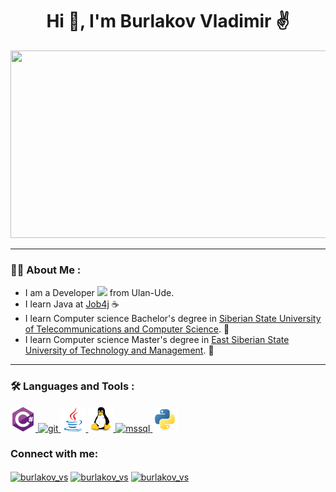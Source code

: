 <h1 align="center">Hi 👋, I'm Burlakov Vladimir ✌️</h1>

<div align="center">
  <img src="https://media.giphy.com/media/dWesBcTLavkZuG35MI/giphy.gif" width="600" height="300"/>
</div>

---

### :woman_technologist: About Me :
* I am a Developer <img src="https://media.giphy.com/media/WUlplcMpOCEmTGBtBW/giphy.gif" width="30"> from Ulan-Ude.
* I learn Java at [Job4j](https://job4j.ru/) :coffee:
* I learn Computer science Bachelor's degree in [Siberian State University of Telecommunications and Computer Science](https://sibsutis.ru/). :office:
* I learn Computer science Master's degree in [East Siberian State University of Technology and Management](https://esstu.ru/indexEng.htm). :office:

---

### :hammer_and_wrench: Languages and Tools :

<p align="left"> <a href="https://www.w3schools.com/cs/" target="_blank" rel="noreferrer"> <img src="https://raw.githubusercontent.com/devicons/devicon/master/icons/csharp/csharp-original.svg" alt="csharp" width="40" height="40"/> </a> <a href="https://git-scm.com/" target="_blank" rel="noreferrer"> <img src="https://www.vectorlogo.zone/logos/git-scm/git-scm-icon.svg" alt="git" width="40" height="40"/> </a> <a href="https://www.java.com" target="_blank" rel="noreferrer"> <img src="https://raw.githubusercontent.com/devicons/devicon/master/icons/java/java-original.svg" alt="java" width="40" height="40"/> </a> <a href="https://www.linux.org/" target="_blank" rel="noreferrer"> <img src="https://raw.githubusercontent.com/devicons/devicon/master/icons/linux/linux-original.svg" alt="linux" width="40" height="40"/> </a> <a href="https://www.microsoft.com/en-us/sql-server" target="_blank" rel="noreferrer"> <img src="https://www.svgrepo.com/show/303229/microsoft-sql-server-logo.svg" alt="mssql" width="40" height="40"/> </a> <a href="https://www.python.org" target="_blank" rel="noreferrer"> <img src="https://raw.githubusercontent.com/devicons/devicon/master/icons/python/python-original.svg" alt="python" width="40" height="40"/> </a> </p>


<h3 align="left">Connect with me:</h3>
<p align="left">
<a href="https://vk.com/burlakov_vs" target="blank"><img align="center" src="https://encrypted-tbn0.gstatic.com/images?q=tbn:ANd9GcRuB1iIDF-5BZeEe1j8fecAI_t2v1LFMTQheQ&s" alt="burlakov_vs" height="30" width="30" /></a>
<a href="https://discord.gg/burlakov_vs" target="blank"><img align="center" src="https://raw.githubusercontent.com/rahuldkjain/github-profile-readme-generator/master/src/images/icons/Social/discord.svg" alt="burlakov_vs" height="30" width="40" /></a>
<a href="https://t.me/burlakov_vs" target="blank"><img align="center" src="https://encrypted-tbn0.gstatic.com/images?q=tbn:ANd9GcRggHfyBVAMrN3y4kwxLg4vOfFTZTOopEQQRw&s" alt="burlakov_vs" height="30" width="30" /></a>

</p>
